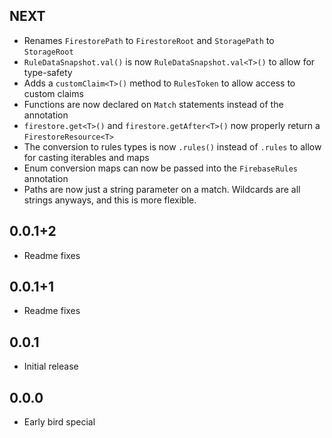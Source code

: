## NEXT
- Renames `FirestorePath` to `FirestoreRoot` and `StoragePath` to `StorageRoot`
- `RuleDataSnapshot.val()` is now `RuleDataSnapshot.val<T>()` to allow for type-safety
- Adds a `customClaim<T>()` method to `RulesToken` to allow access to custom claims
- Functions are now declared on `Match` statements instead of the annotation
- `firestore.get<T>()` and `firestore.getAfter<T>()` now properly return a `FirestoreResource<T>`
- The conversion to rules types is now `.rules()` instead of `.rules` to allow for casting iterables and maps
- Enum conversion maps can now be passed into the `FirebaseRules` annotation
- Paths are now just a string parameter on a match. Wildcards are all strings anyways, and this is more flexible.

## 0.0.1+2
- Readme fixes

## 0.0.1+1
- Readme fixes

## 0.0.1
- Initial release

## 0.0.0
- Early bird special
